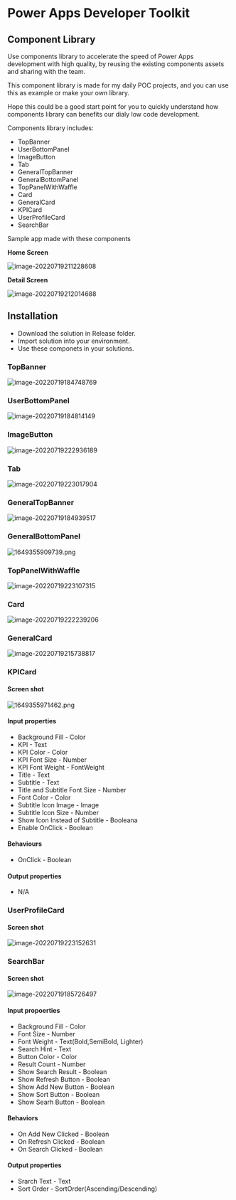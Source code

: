 # Power Apps Developer Toolkit

## Component Library

Use components library to accelerate the speed of Power Apps development with high quality, by reusing the existing components assets and sharing with the team.

This component library is made for my daily POC projects, and you can use this as example or make your own library.

Hope this could be a good start point for you to quickly understand how components library can benefits our dialy low code development.

Components library includes:

- TopBanner
- UserBottomPanel
- ImageButton
- Tab
- GeneralTopBanner
- GeneralBottomPanel
- TopPanelWithWaffle
- Card
- GeneralCard
- KPICard
- UserProfileCard
- SearchBar

Sample app made with these components

**Home Screen**

![image-20220719211228608](image/README/image-20220719211228608.png)

**Detail Screen**

![image-20220719212014688](image/README/image-20220719212014688.png)



## Installation

- Download the solution in Release folder.
- Import solution into your environment.
- Use these componets in your solutions.

### TopBanner

![image-20220719184748769](image/README/image-20220719184748769.png)

### UserBottomPanel

![image-20220719184814149](image/README/image-20220719184814149.png)

### ImageButton

![image-20220719222936189](image/README/image-20220719222936189.png)

### Tab

![image-20220719223017904](image/README/image-20220719223017904.png)

### GeneralTopBanner

![image-20220719184939517](image/README/image-20220719184939517.png)

### GeneralBottomPanel

![1649355909739.png](image/README/1649355909739.png)

### TopPanelWithWaffle

![image-20220719223107315](image/README/image-20220719223107315.png)

### Card

![image-20220719222239206](image/README/image-20220719222239206.png)

### GeneralCard

![image-20220719215738817](image/README/image-20220719215738817.png)

### KPICard

#### Screen shot

![1649355971462.png](image/README/1649355971462.png)

#### Input properties

- Background Fill - Color
- KPI - Text
- KPI Color - Color
- KPI Font Size - Number
- KPI Font Weight - FontWeight
- Title - Text
- Subtitle - Text
- Title and Subtitle Font Size - Number
- Font Color - Color
- Subtitle Icon Image - Image
- Subtitle Icon Size - Number
- Show Icon Instead of Subtitle - Booleana
- Enable OnClick - Boolean

#### Behaviours

- OnClick - Boolean

#### Output properties

- N/A

### UserProfileCard

#### Screen shot

![image-20220719223152631](image/README/image-20220719223152631.png)

### SearchBar

#### Screen shot

![image-20220719185726497](image/README/image-20220719185726497.png)

#### Input propoerties

- Background Fill - Color
- Font Size - Number
- Font Weight - Text(Bold,SemiBold, Lighter)
- Search Hint - Text
- Button Color - Color
- Result Count - Number
- Show Search Result - Boolean
- Show Refresh Button - Boolean
- Show Add New Button - Boolean
- Show Sort Button - Boolean
- Show Searh Button - Boolean

#### Behaviors

- On Add New Clicked - Boolean
- On Refresh Clicked - Boolean
- On Search Clicked - Boolean

#### Output properties

- Srarch Text - Text
- Sort Order - SortOrder(Ascending/Descending)
